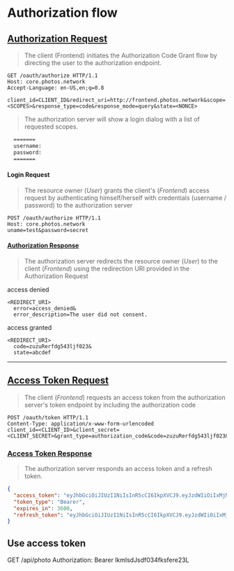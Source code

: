 # Authorization flow

## [Authorization Request](https://tools.ietf.org/html/rfc6749#section-4.1.1)
> The client (Frontend) initiates the Authorization Code Grant flow by directing the user to the authorization endpoint.

``` http
GET /oauth/authorize HTTP/1.1
Host: core.photos.network
Accept-Language: en-US,en;q=0.8

client_id=CLIENT_ID&redirect_uri=http://frontend.photos.network&scope=<SCOPES>&response_type=code&response_mode=query&state=<NONCE>
```

> The authorization server will show a login dialog with a list of requested scopes.

``` html
  =======
  username:
  password:
  =======
```

#### Login Request
> The resource owner (*User*) grants the client's (*Frontend*) access request by authenticating himself/herself with credentials (username / password) to the authorization server

``` http
POST /oauth/authorize HTTP/1.1
Host: core.photos.network
uname=test&password=secret
```

#### [Authorization Response](https://tools.ietf.org/html/rfc6749#section-4.1.2)
> The authorization server redirects the resource owner (*User*) to the client (*Frontend*) using the redirection URI provided in the Authorization Request

access denied
```
<REDIRECT_URI>
  error=access_denied&
  error_description=The user did not consent.
```

access granted
```
<REDIRECT_URI>
  code=zuzuRerfdg543ljf023&
  state=abcdef
```

---


## [Access Token Request](https://tools.ietf.org/html/rfc6749#section-4.1.3)
> The client (*Frontend*) requests an access token  from the authorization server's token endpoint by including the authorization code

``` http
POST /oauth/token HTTP/1.1
Content-Type: application/x-www-form-urlencoded
client_id=<CLIENT_ID>&client_secret=<CLIENT_SECRET>&grant_type=authorization_code&code=zuzuRerfdg543ljf023&
```

### [Access Token Response](https://tools.ietf.org/html/rfc6749#section-4.1.4)
> The authorization server responds an access token and a refresh token.

``` json
{
  "access_token": "eyJhbGciOiJIUzI1NiIsInR5cCI6IkpXVCJ9.eyJzdWIiOiIxMjM0NTY3ODkwIiwibmFtZSI6IkpvaG4gRG9lIiwiaWF0IjoxNTE2MjM5MDIyfQ.SflKxwRJSMeKKF2QT4fwpMeJf36POk6yJV_adQssw5c",
  "token_type": "Bearer",
  "expires_in": 3600,
  "refresh_token": "eyJhbGciOiJIUzI1NiIsInR5cCI6IkpXVCJ9.eyJzdWIiOiIxMjM0NTY3ODkwIiwibmFtZSI6IkpvaG4gRG9lIiwiaWF0IjoxNTE2MjM5MDIyfQ.SflKxwRJSMeKKF2QT4fwpMeJf36POk6yJV_adQssw5c"
}
```

## Use access token
GET /api/photo
Authorization: Bearer lkmlsdJsdf034fksfere23L

